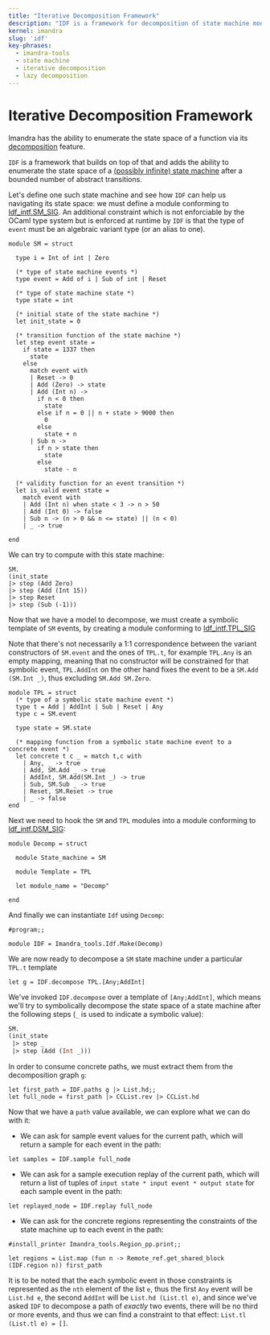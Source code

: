```yaml
---
title: "Iterative Decomposition Framework"
description: "IDF is a framework for decomposition of state machine models"
kernel: imandra
slug: 'idf'
key-phrases:
  - imandra-tools
  - state machine
  - iterative decomposition
  - lazy decomposition
---
```


# Iterative Decomposition Framework

Imandra has the ability to enumerate the state space of a function via its [decomposition](Imandra%20Decomposition%20Flags.md) feature.

`IDF` is a framework that builds on top of that and adds the ability to enumerate the state space of a [(possibly infinite) state machine](https://en.wikipedia.org/wiki/Finite-state_machine) after a bounded number of abstract transitions.

Let's define one such state machine and see how `IDF` can help us navigating its state space: we must define a module conforming to [Idf_intf.SM_SIG](https://docs.imandra.ai/imandra-docs/odoc/imandra-tools/Imandra_tools/Idf_intf/module-type-SM_SIG/index.html).
An additional constraint which is not enforciable by the OCaml type system but is enforced at runtime by `IDF` is that the type of `event` must be an algebraic variant type (or an alias to one).

```{.imandra .input}
module SM = struct

  type i = Int of int | Zero

  (* type of state machine events *)
  type event = Add of i | Sub of int | Reset

  (* type of state machine state *)
  type state = int

  (* initial state of the state machine *)
  let init_state = 0

  (* transition function of the state machine *)
  let step event state =
    if state = 1337 then
      state
    else
      match event with
      | Reset -> 0
      | Add (Zero) -> state
      | Add (Int n) ->
        if n < 0 then
          state
        else if n = 0 || n + state > 9000 then
          0
        else
          state + n
      | Sub n ->
        if n > state then
          state
        else
          state - n

  (* validity function for an event transition *)
  let is_valid event state =
    match event with
    | Add (Int n) when state < 3 -> n > 50
    | Add (Int 0) -> false
    | Sub n -> (n > 0 && n <= state) || (n < 0)
    | _ -> true

end
```

We can try to compute with this state machine:


```{.imandra .input}
SM.
(init_state
|> step (Add Zero)
|> step (Add (Int 15))
|> step Reset
|> step (Sub (-1)))
```

Now that we have a model to decompose, we must create a symbolic template of `SM` events, by creating a module conforming to [Idf_intf.TPL_SIG](https://docs.imandra.ai/imandra-docs/odoc/imandra-tools/Imandra_tools/Idf_intf/module-type-TPL_SIG/index.html)

Note that there's not necessarily a 1:1 correspondence between the variant constructors of `SM.event` and the ones of `TPL.t`, for example `TPL.Any` is an empty mapping, meaning that no constructor will be constrained for that symbolic event, `TPL.AddInt` on the other hand fixes the event to be a `SM.Add (SM.Int _)`, thus excluding `SM.Add SM.Zero`.

```{.imandra .input}
module TPL = struct
  (* type of a symbolic state machine event *)
  type t = Add | AddInt | Sub | Reset | Any
  type c = SM.event

  type state = SM.state

  (* mapping function from a symbolic state machine event to a concrete event *)
  let concrete t c _ = match t,c with
    | Any, _ -> true
    | Add, SM.Add _ -> true
    | AddInt, SM.Add(SM.Int _) -> true
    | Sub, SM.Sub _ -> true
    | Reset, SM.Reset -> true
    | _ -> false
end
```

Next we need to hook the `SM` and `TPL` modules into a module conforming to [Idf_intf.DSM_SIG](https://docs.imandra.ai/imandra-docs/odoc/imandra-tools/Imandra_tools/Idf_intf/module-type-DSM_SIG/index.html):

```{.imandra .input}
module Decomp = struct

  module State_machine = SM

  module Template = TPL

  let module_name = "Decomp"

end
```

And finally we can instantiate `Idf` using `Decomp`:


```{.imandra .input}
#program;;

module IDF = Imandra_tools.Idf.Make(Decomp)
```

We are now ready to decompose a `SM` state machine under a particular `TPL.t` template
```{.imandra .input}
let g = IDF.decompose TPL.[Any;AddInt]
```

We've invoked `IDF.decompose` over a template of `[Any;AddInt]`, which means we'll try to symbolically decompose the state space of a state machine after the following steps (`_` is used to indicate a symbolic value):

```ocaml
SM.
(init_state
 |> step _
 |> step (Add (Int _)))
```

In order to consume concrete paths, we must extract them from the decomposition graph `g`:

```{.imandra .input}
let first_path = IDF.paths g |> List.hd;;
let full_node = first_path |> CCList.rev |> CCList.hd
```

Now that we have a `path` value available, we can explore what we can do with it:

- We can ask for sample event values for the current path, which will return a sample for each event in the path:

```{.imandra .input}
let samples = IDF.sample full_node
```

- We can ask for a sample execution replay of the current path, which will return a list of tuples of `input state * input event * output state` for each sample event in the path:
```{.imandra .input}
let replayed_node = IDF.replay full_node
```

- We can ask for the concrete regions representing the constraints of the state machine up to each event in the path:
```{.imandra .input}
#install_printer Imandra_tools.Region_pp.print;;

let regions = List.map (fun n -> Remote_ref.get_shared_block (IDF.region n)) first_path
```

It is to be noted that the each symbolic event in those constraints is represented as the `nth` element of the list `e`, thus the first `Any` event will be `List.hd e`, the second `AddInt` will be `List.hd (List.tl e)`, and since we've asked `IDF` to decompose a path of _exactly_ two events, there will be no third or more events, and thus we can find a constraint to that effect: `List.tl (List.tl e) = []`.
